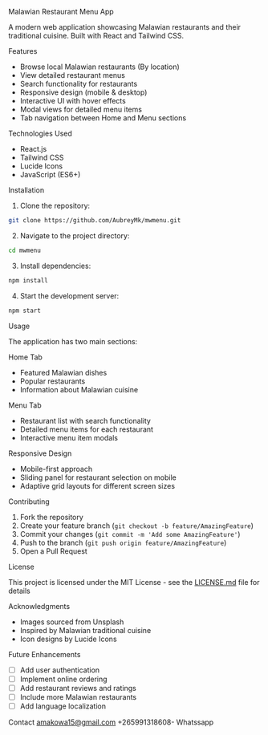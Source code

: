 Malawian Restaurant Menu App

A modern web application showcasing Malawian restaurants and their traditional cuisine. Built with React and Tailwind CSS.

Features

- Browse local Malawian restaurants (By location)
- View detailed restaurant menus
- Search functionality for restaurants
- Responsive design (mobile & desktop)
- Interactive UI with hover effects
- Modal views for detailed menu items
- Tab navigation between Home and Menu sections

Technologies Used

- React.js
- Tailwind CSS
- Lucide Icons
- JavaScript (ES6+)

Installation

1. Clone the repository:
```bash
git clone https://github.com/AubreyMk/mwmenu.git
```

2. Navigate to the project directory:
```bash
cd mwmenu
```

3. Install dependencies:
```bash
npm install
```

4. Start the development server:
```bash
npm start
```

Usage

The application has two main sections:

Home Tab
- Featured Malawian dishes
- Popular restaurants
- Information about Malawian cuisine

Menu Tab
- Restaurant list with search functionality
- Detailed menu items for each restaurant
- Interactive menu item modals

Responsive Design

- Mobile-first approach
- Sliding panel for restaurant selection on mobile
- Adaptive grid layouts for different screen sizes

Contributing

1. Fork the repository
2. Create your feature branch (`git checkout -b feature/AmazingFeature`)
3. Commit your changes (`git commit -m 'Add some AmazingFeature'`)
4. Push to the branch (`git push origin feature/AmazingFeature`)
5. Open a Pull Request

License

This project is licensed under the MIT License - see the [LICENSE.md](LICENSE.md) file for details

Acknowledgments

- Images sourced from Unsplash
- Inspired by Malawian traditional cuisine
- Icon designs by Lucide Icons

Future Enhancements

- [ ] Add user authentication
- [ ] Implement online ordering
- [ ] Add restaurant reviews and ratings
- [ ] Include more Malawian restaurants
- [ ] Add language localization

Contact
amakowa15@gmail.com
+265991318608- Whatssapp
